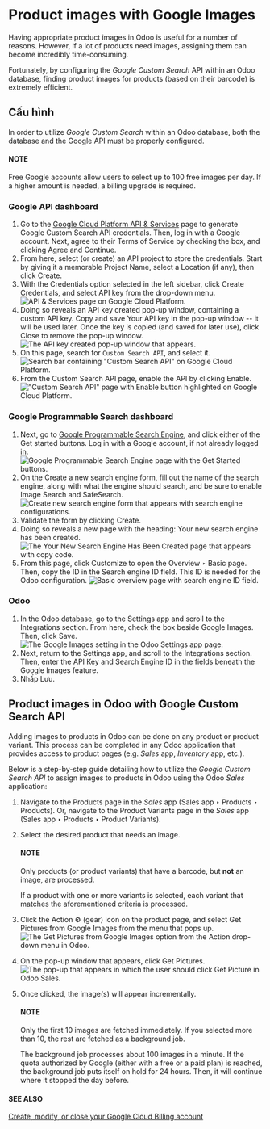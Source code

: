 # Product images with Google Images

Having appropriate product images in Odoo is useful for a number of reasons. However, if a lot of
products need images, assigning them can become incredibly time-consuming.

Fortunately, by configuring the *Google Custom Search* API within an Odoo database, finding product
images for products (based on their barcode) is extremely efficient.

<a id="product-images-configuration"></a>

## Cấu hình

In order to utilize *Google Custom Search* within an Odoo database, both the database and the Google
API must be properly configured.

#### NOTE
Free Google accounts allow users to select up to 100 free images per day. If a higher amount is
needed, a billing upgrade is required.

<a id="product-images-google-api-dashboard"></a>

### Google API dashboard

1. Go to the [Google Cloud Platform API & Services](https://console.developers.google.com/) page
   to generate Google Custom Search API credentials. Then, log in with a Google account. Next, agree
   to their Terms of Service by checking the box, and clicking Agree and
   Continue.
2. From here, select (or create) an API project to store the credentials. Start by giving it a
   memorable Project Name, select a Location (if any), then click
   Create.
3. With the Credentials option selected in the left sidebar, click Create
   Credentials, and select API key from the drop-down menu.
   ![API & Services page on Google Cloud Platform.](product_images/credentials-api-key.png)
4. Doing so reveals an API key created pop-up window, containing a custom API
   key. Copy and save Your API key in the pop-up window -- it will be used later. Once
   the key is copied (and saved for later use), click Close to remove the pop-up window.
   ![The API key created pop-up window that appears.](product_images/api-key-pop-up.png)
5. On this page, search for `Custom Search API`, and select it.
   ![Search bar containing "Custom Search API" on Google Cloud Platform.](product_images/custom-search-api-search-bar.png)
6. From the Custom Search API page, enable the API by clicking Enable.
   !["Custom Search API" page with Enable button highlighted on Google Cloud Platform.](product_images/gcp-custom-search-api-page.png)

<a id="product-images-google-pse-dashboard"></a>

### Google Programmable Search dashboard

1. Next, go to [Google Programmable Search Engine](https://programmablesearchengine.google.com/),
   and click either of the Get started buttons. Log in with a Google account, if not
   already logged in.
   ![Google Programmable Search Engine page with the Get Started buttons.](product_images/google-pse-get-started.png)
2. On the Create a new search engine form, fill out the name of the search engine, along
   with what the engine should search, and be sure to enable Image Search and
   SafeSearch.
   ![Create new search engine form that appears with search engine configurations.](product_images/create-new-search.png)
3. Validate the form by clicking Create.
4. Doing so reveals a new page with the heading: Your new search engine has been
   created.
   ![The Your New Search Engine Has Been Created page that appears with copy code.](product_images/new-search-engine-has-been-created.png)
5. From this page, click Customize to open the Overview ‣ Basic page.
   Then, copy the ID in the Search engine ID field. This ID is needed for the Odoo
   configuration.
   ![Basic overview page with search engine ID field.](product_images/basic-overview-search-engine-id.png)

<a id="product-images-setup-in-odoo"></a>

### Odoo

1. In the Odoo database, go to the Settings app and scroll to the
   Integrations section. From here, check the box beside Google Images.
   Then, click Save.
   ![The Google Images setting in the Odoo Settings app page.](product_images/google-images-setting.png)
2. Next, return to the Settings app, and scroll to the Integrations
   section. Then, enter the API Key and Search Engine ID in the fields
   beneath the Google Images feature.
3. Nhấp Lưu.

<a id="product-images-get-product-images"></a>

## Product images in Odoo with Google Custom Search API

Adding images to products in Odoo can be done on any product or product variant. This process can be
completed in any Odoo application that provides access to product pages (e.g. *Sales* app,
*Inventory* app, etc.).

Below is a step-by-step guide detailing how to utilize the *Google Custom Search API* to assign
images to products in Odoo using the Odoo *Sales* application:

1. Navigate to the Products page in the *Sales* app (Sales app ‣
   Products ‣ Products). Or, navigate to the Product Variants page in the *Sales* app
   (Sales app ‣ Products ‣ Product Variants).
2. Select the desired product that needs an image.

   #### NOTE
   Only products (or product variants) that have a barcode, but **not** an image, are processed.

   If a product with one or more variants is selected, each variant that matches the
   aforementioned criteria is processed.
3. Click the Action ⚙️ (gear) icon on the product page, and select Get
   Pictures from Google Images from the menu that pops up.
   ![The Get Pictures from Google Images option from the Action drop-down menu in Odoo.](product_images/get-pictures-from-google-action.png)
4. On the pop-up window that appears, click Get Pictures.
   ![The pop-up that appears in which the user should click Get Picture in Odoo Sales.](product_images/click-get-picture-from-pop-up.png)
5. Once clicked, the image(s) will appear incrementally.

   #### NOTE
   Only the first 10 images are fetched immediately. If you selected more than 10, the rest are
   fetched as a background job.

   The background job processes about 100 images in a minute. If the quota authorized by Google
   (either with a free or a paid plan) is reached, the background job puts itself on hold for 24
   hours. Then, it will continue where it stopped the day before.

#### SEE ALSO
[Create, modify, or close your Google Cloud Billing account](https://cloud.google.com/billing/docs/how-to/manage-billing-account)
